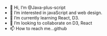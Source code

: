 - 👋 Hi, I’m @Java-plus-script
- 👀 I’m interested in javaScript and web design.
- 🌱 I’m currently learning React, D3.
- 💞️ I’m looking to collaborate on D3, React
- 📫 How to reach me...github

<!---
Java-plus-script/Java-plus-script is a ✨ special ✨ repository because its `README.md` (this file) appears on your GitHub profile.
You can click the Preview link to take a look at your changes.
--->
